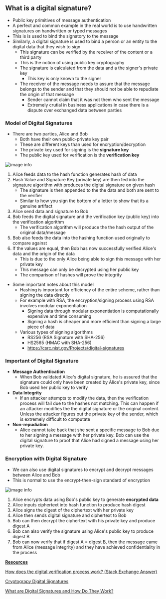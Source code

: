## What is a digital signature?
- Public key primitives of message authentication
- A perfect and common example in the real world is to use handwritten signatures on handwritten or typed messages
- This is is used to bind the signatory to the message
- Similarly, a digital signature is used to bind a person or an entity to the digital data that they wish to sign
	- This signature can be verified by the receiver of the content or a third party
	- This is the notion of using public key cryptography
	- The signature is calculated from the data and a the signer's private key
		- This key is only known to the signer
	- The receiver of the message needs to assure that the message belongs to the sender and that they should not be able to repudiate the origin of that message
		- Sender cannot claim that it was not them who sent the message
		- Extremely crutial in business applications in case there is a dispute over exchanged data between parties


### Model of Digital Signatures
- There are two parties, Alice and Bob
	- Both have their own public-private key pair
	- These are different keys than used for encryption/decryption
	- The private key used for signing is the **signature key**
	- The public key used for verification is the **verification key**

![image info](model_digital_signature.jpeg)

1. Alice feeds data to the hash function generates hash of data
2. Hash Value and Signature Key (private key) are then fed into the signature algorithm with produces the digital signature on given hash
	- The signature is then appended to the the data and both are sent to the verifier
	- Similar to how you sign the bottom of a letter to show that its a genuine artifact
3. Alice send data and signature to Bob
3. Bob feeds the digital signature and the verification key (public key) into the verification algorithm
	- The verification algorithm will produce the the hash output of the original data/message
4. Bob also feeds the data into the hashing function used originally to compare against
5. If the values are equal, then Bob has now successfully verified Alice's data and the origin of the data
	- This is due to the only Alice being able to sign this message with her private key
	- This message can only be decrypted using her public key
	- The comparison of hashes will prove the integrity

- Some important notes about this model
	- Hashing is important for efficiency of the entire scheme, rather than signing the data directly
	- For example with RSA, the encryption/signing process using RSA involves modular exponentiation
		- Signing data through modular exponentiation is computationally expensive and time consuming
		- Signing a hash is cheaper and more efficient than signing a large piece of data
	- Various types of signing algorithms
		- RS256 (RSA Signature with SHA-256)
		- HS2565 (HMAC with SHA-256)
		- https://csrc.nist.gov/Projects/digital-signatures

### Important of Digital Signature
- **Message Authentication**
	- When Bob validated Alice's digital signature, he is assured that the signature could only have been created by Alice's private key, since Bob used her public key to verify
- **Data Integrity**
	- If an attacker attempts to modify the data, then the verification process will fail due to the hashes not matching. This can happen if an attacker modifies the the digital signature or the original content. Unless the attacker figures out the private key of the sender, which is extremely difficult to computate
- **Non-repudiation**
	- Alice cannot take back that she sent a specific message to Bob due to her signing a message with her private key. Bob can use the digital signature to proof that Alice had signed a message using her private key.

### Encryption with Digital Signature
- We can also use digital signatures to encrypt and decrypt messages between Alice and Bob
- This is normal to use the encrypt-then-sign standard of encryption

![image info](encryption_with_digital_signature.jpeg)
1. Alice encrypts data using Bob's public key to generate **encrypted data**
2. Alice inputs ciphertext into hash function to produce hash digest
3. Alice signs the digest of the ciphertext with her private key
4. Alice then sends digital signature and ciphertext to Bob
5. Bob can then decrypt the ciphertext with his private key and produce digest A
6. Bob can also verify the signature using Alice's public key to produce digest B
7. Bob can now verify that if digest A = digest B, then the message came from Alice (message integrity) and they have achieved confidentiality in the process

**<u>Resources</u>**

<a href="https://security.stackexchange.com/questions/8034/how-does-the-digital-signature-verification-process-work">How does the digital verification process work? (Stack Exchange Answer)</a>

<a href="https://www.tutorialspoint.com/cryptography/cryptography_digital_signatures.htm">Cryptograpy Digital Signatures</a>

<a href="https://www.youtube.com/watch?v=JR4_RBb8A9Q">What are Digital Signatures and How Do They Work?</a>




